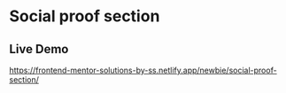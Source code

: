# Social proof section

## Live Demo
https://frontend-mentor-solutions-by-ss.netlify.app/newbie/social-proof-section/
